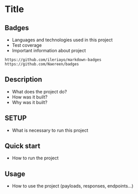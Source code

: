 # Title

## Badges

- Languages and technologies used in this project
- Test coverage
- Important information about project

`https://github.com/ileriayo/markdown-badges`
`https://github.com/Naereen/badges`

## Description

- What does the project do?
- How was it built?
- Why was it built?

## SETUP

- What is necessary to run this project

## Quick start

- How to run the project

## Usage

- How to use the project (payloads, responses, endpoints...)

